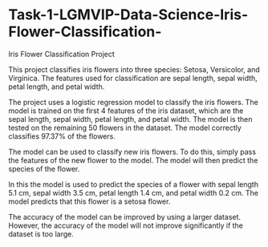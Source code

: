 # Task-1-LGMVIP-Data-Science-Iris-Flower-Classification-

Iris Flower Classification Project

This project classifies iris flowers into three species: Setosa, Versicolor, and Virginica. The features used for classification are sepal length, sepal width, petal length, and petal width.

The project uses a logistic regression model to classify the iris flowers. The model is trained on the first 4 features of the iris dataset, which are the sepal length, sepal width, petal length, and petal width. The model is then tested on the remaining 50 flowers in the dataset. The model correctly classifies 97.37% of the flowers.

The model can be used to classify new iris flowers. To do this, simply pass the features of the new flower to the model. The model will then predict the species of the flower.

In this the model is used to predict the species of a flower with sepal length 5.1 cm, sepal width 3.5 cm, petal length 1.4 cm, and petal width 0.2 cm. The model predicts that this flower is a setosa flower.

The accuracy of the model can be improved by using a larger dataset. However, the accuracy of the model will not improve significantly if the dataset is too large.

